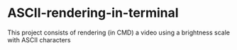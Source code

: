 # ASCII-rendering-in-terminal
This project consists of rendering (in CMD) a video using a brightness scale with ASCII characters
